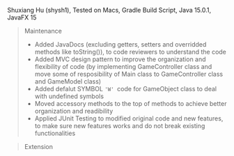 Shuxiang Hu (shysh1), Tested on Macs, Gradle Build Script, Java 15.0.1, JavaFX 15



> Maintenance 
>
> + Added JavaDocs (excluding getters, setters and overridded methods like toString()), to code reviewers to understand the code
> + Added MVC design pattern to  improve the organization and flexibility of code (by implementing GameController class and move some of resposibility of Main class to GameController class and GameModel class)
> +  Added defalut SYMBOL <code>'W' </code>code for GameObject class to deal with undefined symbols
> + Moved accessory methods to the top of methods to achieve better organization and readibility
> + Applied JUnit Testing to modified original code and new features, to make sure new features works and do not break existing functionalities 

> Extension
>
>